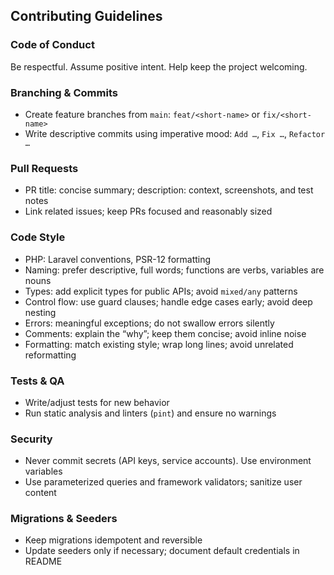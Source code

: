 ## Contributing Guidelines

### Code of Conduct
Be respectful. Assume positive intent. Help keep the project welcoming.

### Branching & Commits
- Create feature branches from `main`: `feat/<short-name>` or `fix/<short-name>`
- Write descriptive commits using imperative mood: `Add …`, `Fix …`, `Refactor …`

### Pull Requests
- PR title: concise summary; description: context, screenshots, and test notes
- Link related issues; keep PRs focused and reasonably sized

### Code Style
- PHP: Laravel conventions, PSR-12 formatting
- Naming: prefer descriptive, full words; functions are verbs, variables are nouns
- Types: add explicit types for public APIs; avoid `mixed/any` patterns
- Control flow: use guard clauses; handle edge cases early; avoid deep nesting
- Errors: meaningful exceptions; do not swallow errors silently
- Comments: explain the “why”; keep them concise; avoid inline noise
- Formatting: match existing style; wrap long lines; avoid unrelated reformatting

### Tests & QA
- Write/adjust tests for new behavior
- Run static analysis and linters (`pint`) and ensure no warnings

### Security
- Never commit secrets (API keys, service accounts). Use environment variables
- Use parameterized queries and framework validators; sanitize user content

### Migrations & Seeders
- Keep migrations idempotent and reversible
- Update seeders only if necessary; document default credentials in README


